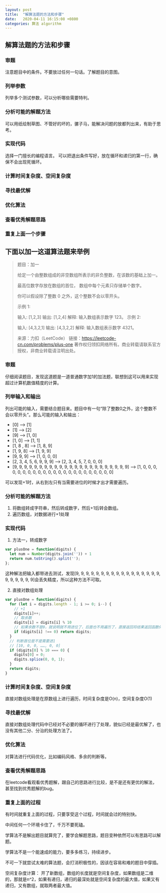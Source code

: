 ```yaml
---
layout: post
title:  "解算法题的方法和步骤"
date:   2020-04-11 16:15:08 +0800
categories: 算法 algorithm
---
```

## 解算法题的方法和步骤

### 审题

   注意题目中的条件。不要放过任何一句话。了解题目的意图。

### 列举参数

   列举多个测试参数，可以分析哪些需要特判。

### 分析可能的解题方法

可以用纸绘制草图、不管好的坏的，骡子马，能解决问题的放都列出来，有助于思考。

### 实现代码

选择一门擅长的编程语言。 可以把退出条件写好，放在循环和递归的第一行，确保不会出现死循环。

### 计算时间复杂度、空间复杂度

### 寻找最优解

### 优化算法

### 查看优秀解题思路

### 重复上面一个步骤

## 下面以加一这道算法题来举例

> 题目：加一
>
> 给定一个由整数组成的非空数组所表示的非负整数，在该数的基础上加一。
>
> 最高位数字存放在数组的首位， 数组中每个元素只存储单个数字。
>
> 你可以假设除了整数 0 之外，这个整数不会以零开头。
>
> 示例 1:
>
> 输入: [1,2,3]
> 输出: [1,2,4]
> 解释: 输入数组表示数字 123。
> 示例 2:
>
> 输入: [4,3,2,1]
> 输出: [4,3,2,2]
> 解释: 输入数组表示数字 4321。
>
> 来源：力扣（LeetCode）
> 链接：https://leetcode-cn.com/problems/plus-one
> 著作权归领扣网络所有。商业转载请联系官方授权，非商业转载请注明出处。

### 审题

仔细阅读题目，发现这道题是一道普通数字加1的加法题，联想到这可以用来实现超过计算机数值精度的计算。



### 列举输入和输出

列出可能的输入，需要结合题目来。题目中有一句“除了整数0之外，这个整数不会以零开头”。那么可能的输入和输出：

- [0] --> [1]
- [1] --> [2]
- [9] --> [1, 0]
- [1, 0] --> [1, 1]
- [1, 8 , 8] --> [1, 8, 9]
- [1, 9, 8] --> [1, 9, 9]
- [9, 9, 9] --> [1, 0, 0, 0]
- [2, 3, 4, 5, 6, 9, 9, 9] --> [2, 3, 4, 5, 7, 0, 0, 0]
- [9, 9, 9, 9, 9, 9, 9, 9, 9, 9, 9, 9, 9, 9, 9, 9, 9, 9, 9, 9, 9, 9, 9] --> [1, 0, 0, 0, 0, 0, 0, 0, 0, 0, 0, 0, 0, 0, 0, 0, 0, 0, 0, 0, 0, 0, 0, 0] 

可以发现+1时，从右到左只有当需要进位的时候才出才需要遍历。

### 分析可能的解题方法

1. 将数组转成字符串，然后转成数字，然后+1后转会数组。
2. 遍历数组，对数据进行+1处理

### 实现代码

1. 方法一，转成数字

```javascript
var plusOne = function(digits) {
  let num = Number(digits.join('')) + 1
  return num.toString().split('');
};
```

这种解法把输入都带进去测试，发现[9, 9, 9, 9, 9, 9, 9, 9, 9, 9, 9, 9, 9, 9, 9, 9, 9, 9, 9, 9, 9, 9, 9]会丢失精度，所以这种方法不可取。

2. 直接对数组处理

```javascript
var plusOne = function(digits) {
  for (let i = digits.length - 1; i >= 0; i--) {
    // +1
    digits[i]++;
    // 取余数
    digits[i] = digits[i] % 10
    // 如果余数不是0，就说明就不用进位了，后面也不用遍历了，直接返回将结果返回函数体外
    if (digits[i] !== 0) return digits;
  }
  // 判断首位是不是需要进1
  // [10, 0, 0, ……, 0, 0]
  if (digits[0] % 10 === 0) {
    digits[0] = 0;
    digits.splice(0, 0, 1);
  }
  return digits;
}
```

### 计算时间复杂度、空间复杂度

直接对数组处理是在原数组上进行遍历，时间复杂度是O(n)，空间复杂度O(1)

### 寻找最优解

直接对数组处理代码中已经对不必要的循环进行了处理，貌似已经是最优解了，也没有其他二分、分治的处理方法了。

### 优化算法

对算法进行代码优化，比如编码风格、多余的判断等。

### 查看优秀解题思路

在leetcode看观看优秀题解，跟自己的思路进行比较，是不是还有更优的解法，甚至找到优秀题解的bug。

### 重复上面的过程

有时间就重复上面的过程，只要享受这个过程，时间就会过的特别快。

中间任何一个环境卡住了，千万不要死磕。

学算法不是解出题目就算完了，要学会解题思路，题目变种依然可以有思路可以解题。

学算法不是一个能速成的能力，要多多练习，持续进步。

不可一下就尝试太难的算法题，会打消积极性的，因该在容易和难的题目中穿插。



空间复杂度计算： 开了新数组，数组的长度就是空间复杂度，如果数组是二维的，那就是n^2，如果有递归，递归的最深处就是空间复杂度的最大值，如果又有递归，又有数组，就取两者最大值。